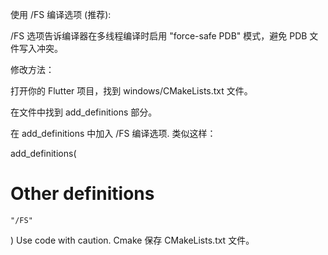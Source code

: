 使用 /FS 编译选项 (推荐):

/FS 选项告诉编译器在多线程编译时启用 "force-safe PDB" 模式，避免 PDB 文件写入冲突。

修改方法：

打开你的 Flutter 项目，找到 windows/CMakeLists.txt 文件。

在文件中找到 add_definitions 部分。

在 add_definitions 中加入 /FS 编译选项. 类似这样：

add_definitions(
  # Other definitions
    "/FS"
)
Use code with caution.
Cmake
保存 CMakeLists.txt 文件。